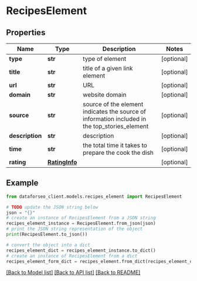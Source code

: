 # RecipesElement


## Properties

Name | Type | Description | Notes
------------ | ------------- | ------------- | -------------
**type** | **str** | type of element | [optional] 
**title** | **str** | title of a given link element | [optional] 
**url** | **str** | URL | [optional] 
**domain** | **str** | website domain | [optional] 
**source** | **str** | source of the element indicates the source of information included in the top_stories_element | [optional] 
**description** | **str** | description | [optional] 
**time** | **str** | the total time it takes to prepare the cook the dish | [optional] 
**rating** | [**RatingInfo**](RatingInfo.md) |  | [optional] 

## Example

```python
from dataforseo_client.models.recipes_element import RecipesElement

# TODO update the JSON string below
json = "{}"
# create an instance of RecipesElement from a JSON string
recipes_element_instance = RecipesElement.from_json(json)
# print the JSON string representation of the object
print(RecipesElement.to_json())

# convert the object into a dict
recipes_element_dict = recipes_element_instance.to_dict()
# create an instance of RecipesElement from a dict
recipes_element_form_dict = recipes_element.from_dict(recipes_element_dict)
```
[[Back to Model list]](../README.md#documentation-for-models) [[Back to API list]](../README.md#documentation-for-api-endpoints) [[Back to README]](../README.md)


